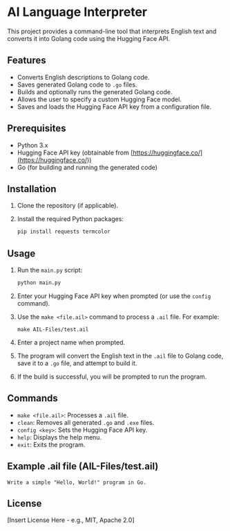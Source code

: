 # AI Language Interpreter

This project provides a command-line tool that interprets English text and converts it into Golang code using the Hugging Face API.

## Features

*   Converts English descriptions to Golang code.
*   Saves generated Golang code to `.go` files.
*   Builds and optionally runs the generated Golang code.
*   Allows the user to specify a custom Hugging Face model.
*   Saves and loads the Hugging Face API key from a configuration file.

## Prerequisites

*   Python 3.x
*   Hugging Face API key (obtainable from [https://huggingface.co/](https://huggingface.co/))
*   Go (for building and running the generated code)

## Installation

1.  Clone the repository (if applicable).
2.  Install the required Python packages:

    ```bash
    pip install requests termcolor
    ```

## Usage

1.  Run the `main.py` script:

    ```bash
    python main.py
    ```

2.  Enter your Hugging Face API key when prompted (or use the `config` command).
3.  Use the `make <file.ail>` command to process a `.ail` file.  For example:

    ```
    make AIL-Files/test.ail
    ```

4.  Enter a project name when prompted.
5.  The program will convert the English text in the `.ail` file to Golang code, save it to a `.go` file, and attempt to build it.
6.  If the build is successful, you will be prompted to run the program.

## Commands

*   `make <file.ail>`: Processes a `.ail` file.
*   `clean`: Removes all generated `.go` and `.exe` files.
*   `config <key>`: Sets the Hugging Face API key.
*   `help`: Displays the help menu.
*   `exit`: Exits the program.

## Example .ail file (AIL-Files/test.ail)

```
Write a simple "Hello, World!" program in Go.
```

## License

[Insert License Here - e.g., MIT, Apache 2.0]
